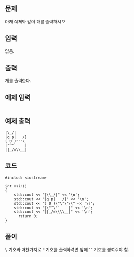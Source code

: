 ## 문제 
아래 예제와 같이 개를 출력하시오.


## 입력
없음.


## 출력
개를 출력한다.


## 예제 입력 
```

```

## 예제 출력  
```
|\_/|
|q p|   /}
( 0 )"""\
|"^"`    |
||_/=\\__|
```

## 코드
```
#include <iostream>

int main()
{
    std::cout << "|\\_/|" << '\n';
    std::cout << "|q p|   /}" << '\n';
    std::cout << "( 0 )\"\"\"\\" << '\n';
    std::cout << "|\"^\"`    |" << '\n';
    std::cout << "||_/=\\\\__|" << '\n';
	  return 0;
}
```

## 풀이
```\``` 기호와 마찬가지로 ```"``` 기호를 출력하려면 앞에 "\" 기호를 붙여줘야 함.
